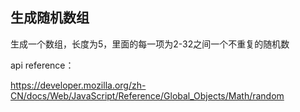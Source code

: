 ## 生成随机数组

生成一个数组，长度为5，里面的每一项为2-32之间一个不重复的随机数

api reference：

<https://developer.mozilla.org/zh-CN/docs/Web/JavaScript/Reference/Global_Objects/Math/random>



